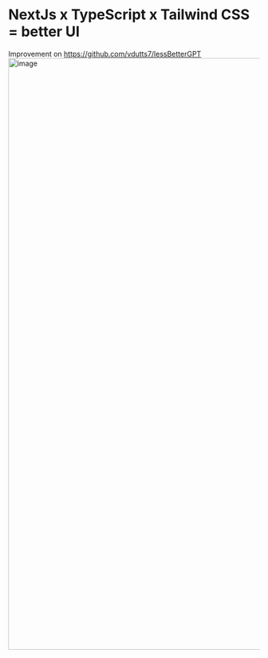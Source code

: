 # NextJs x TypeScript x Tailwind CSS = better UI
Improvement on https://github.com/vdutts7/lessBetterGPT 
<img width="1184" alt="image" src="https://github.com/vdutts7/betterGPT/assets/63992417/bbb8d166-617d-495c-8135-2067ca97d1c5">
